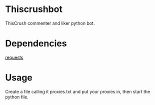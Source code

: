# Thiscrushbot
ThisCrush commenter and liker python bot.

# Dependencies
[requests](https://pypi.python.org/pypi/requests)

# Usage
Create a file calling it proxies.txt and put your proxies in, then start the python file.
